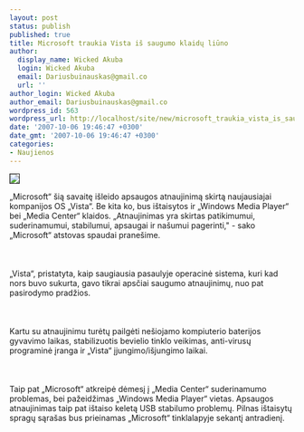 ```yaml
---
layout: post
status: publish
published: true
title: Microsoft traukia Vista iš saugumo klaidų liūno
author:
  display_name: Wicked Akuba
  login: Wicked Akuba
  email: Dariusbuinauskas@gmail.co
  url: ''
author_login: Wicked Akuba
author_email: Dariusbuinauskas@gmail.co
wordpress_id: 563
wordpress_url: http://localhost/site/new/microsoft_traukia_vista_is_saugumo_klaidu_liuno/
date: '2007-10-06 19:46:47 +0300'
date_gmt: '2007-10-06 19:46:47 +0300'
categories:
- Naujienos
---
```

<div class="imgright"><img src="http://www.ipix.lt/out.php/i258958_billgates.jpg " border="1"></div>
<p>„Microsoft“ šią savaitę išleido apsaugos atnaujinimą skirtą naujausiajai kompanijos OS „Vista“. Be kita ko, bus ištaisytos ir „Windows Media Player“ bei „Media Center“ klaidos. „Atnaujinimas yra skirtas patikimumui, suderinamumui, stabilumui, apsaugai ir našumui pagerinti,&quot; - sako „Microsoft“ atstovas spaudai pranešime.<br />
<br><br />
<br>„Vista“, pristatyta, kaip saugiausia pasaulyje operacinė sistema, kuri kad nors buvo sukurta, gavo tikrai apsčiai saugumo atnaujinimų, nuo pat pasirodymo pradžios.<br />
<br><br />
<br>Kartu su atnaujinimu turėtų pailgėti nešiojamo kompiuterio baterijos gyvavimo laikas, stabilizuotis bevielio tinklo veikimas, anti-virusų programinė įranga ir „Vista“ įjungimo/išjungimo laikai.<br />
<br><br />
<br>Taip pat „Microsoft“ atkreipė dėmesį į „Media Center“ suderinamumo problemas, bei  pažeidžimas „Windows Media Player“ vietas. Apsaugos atnaujinimas taip pat ištaiso keletą USB stabilumo problemų.  Pilnas ištaisytų spragų sąrašas bus prieinamas „Microsoft“ tinklalapyje sekantį antradienį.<br />
<br></p>
